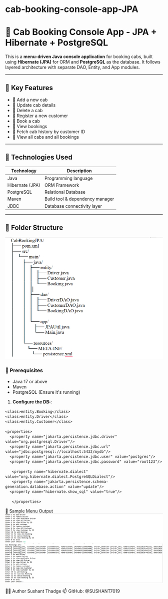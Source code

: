 # cab-booking-console-app-JPA

# 🚖 Cab Booking Console App - JPA + Hibernate + PostgreSQL

This is a **menu-driven Java console application** for booking cabs, built using **Hibernate (JPA)** for ORM and **PostgreSQL** as the database. It follows layered architecture with separate DAO, Entity, and App modules.

---

## 📌 Key Features

- 🔹 Add a new cab
- 🔹 Update cab details
- 🔹 Delete a cab
- 🔹 Register a new customer
- 🔹 Book a cab
- 🔹 View bookings
- 🔹 Fetch cab history by customer ID
- 🔹 View all cabs and all bookings

---

## 🧩 Technologies Used

| Technology      | Description                        |
|-----------------|------------------------------------|
| Java            | Programming language               |
| Hibernate (JPA) | ORM Framework                      |
| PostgreSQL      | Relational Database                |
| Maven           | Build tool & dependency manager    |
| JDBC            | Database connectivity layer        |

---

## 📁 Folder Structure

<img src="https://github.com/SUSHANT7019/cab-booking-console-app-JPA/blob/main/projectStructure.png">

### 🧾 Prerequisites

- Java 17 or above
- Maven
- PostgreSQL (Ensure it's running)



1. **Configure the DB:**:
<?xml version="1.0" encoding="UTF-8" ?>
<persistence xmlns="https://jakarta.ee/xml/ns/persistence"
             xmlns:xsi="http://www.w3.org/2001/XMLSchema-instance"
             xsi:schemaLocation="https://jakarta.ee/xml/ns/persistence
                                 https://jakarta.ee/xml/ns/persistence/persistence_3_0.xsd"
             version="3.0">

  <persistence-unit name="Cab_Booking">

	<class>entity.Booking</class>
    <class>entity.Driver</class>
    <class>entity.Customer</class>

    <properties>
      <property name="jakarta.persistence.jdbc.driver" value="org.postgresql.Driver"/>
      <property name="jakarta.persistence.jdbc.url" value="jdbc:postgresql://localhost:5432/mydb"/>
      <property name="jakarta.persistence.jdbc.user" value="postgres"/>
      <property name="jakarta.persistence.jdbc.password" value="root123"/>

       <property name="hibernate.dialect" value="org.hibernate.dialect.PostgreSQLDialect"/>
       <property name="jakarta.persistence.schema-generation.database.action" value="update"/>
      <property name="hibernate.show_sql" value="true"/>
            
       </properties>
  </persistence-unit>

</persistence>


🧪 Sample Menu Output
<img src ="https://github.com/SUSHANT7019/cab-booking-console-app-JPA/blob/main/output_1.png">
<img src ="https://github.com/SUSHANT7019/cab-booking-console-app-JPA/blob/main/output_2.png">


🙋‍♂️ Author
Sushant Thadge
📫 GitHub: @SUSHANT7019

